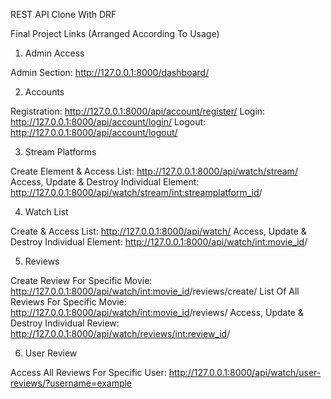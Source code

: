 REST API Clone With DRF

Final Project Links (Arranged According To Usage)

1. Admin Access

Admin Section: http://127.0.0.1:8000/dashboard/

2. Accounts

Registration: http://127.0.0.1:8000/api/account/register/
Login: http://127.0.0.1:8000/api/account/login/
Logout: http://127.0.0.1:8000/api/account/logout/

3. Stream Platforms

Create Element & Access List: http://127.0.0.1:8000/api/watch/stream/
Access, Update & Destroy Individual Element: http://127.0.0.1:8000/api/watch/stream/<int:streamplatform_id>/

4. Watch List

Create & Access List: http://127.0.0.1:8000/api/watch/
Access, Update & Destroy Individual Element: http://127.0.0.1:8000/api/watch/<int:movie_id>/

5. Reviews

Create Review For Specific Movie: http://127.0.0.1:8000/api/watch/<int:movie_id>/reviews/create/
List Of All Reviews For Specific Movie: http://127.0.0.1:8000/api/watch/<int:movie_id>/reviews/
Access, Update & Destroy Individual Review: http://127.0.0.1:8000/api/watch/reviews/<int:review_id>/

6. User Review

Access All Reviews For Specific User: http://127.0.0.1:8000/api/watch/user-reviews/?username=example
